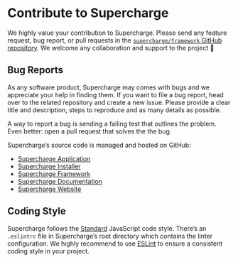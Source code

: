 # Contribute to Supercharge
We highly value your contribution to Supercharge. Please send any feature request, bug report, or pull requests in the [`supercharge/framework` GitHub repository](https://github.com/supercharge/framework). We welcome any collaboration and support to the project 🙏


## Bug Reports
As any software product, Supercharge may comes with bugs and we appreciate your help in finding them. If you want to file a bug report, head over to the related repository and create a new issue. Please provide a clear title and description, steps to reproduce and as many details as possible.

A way to report a bug is sending a failing test that outlines the problem. Even better: open a pull request that solves the the bug.

Supercharge’s source code is managed and hosted on GitHub:

- [Supercharge Application](https://github.com/supercharge/supercharge)
- [Supercharge Installer](https://github.com/supercharge/create-app)
- [Supercharge Framework](https://github.com/supercharge/framework)
- [Supercharge Documentation](https://github.com/supercharge/docs)
- [Supercharge Website](https://github.com/supercharge/superchargejs.com)


## Coding Style
Supercharge follows the [Standard](https://standardjs.com/) JavaScript code style. There’s an `.eslintrc` file in Supercharge’s root directory which contains the linter configuration. We highly recommend to use [ESLint](https://eslint.org/) to ensure a consistent coding style in your project.

